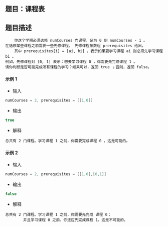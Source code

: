 ## 题目：课程表

## 题目描述
```text
    你这个学期必须选修 numCourses 门课程，记为 0 到 numCourses - 1 。
在选修某些课程之前需要一些先修课程。 先修课程按数组 prerequisites 给出，
    其中 prerequisites[i] = [ai, bi] ，表示如果要学习课程 ai 则必须先学习课程 bi 。
例如，先修课程对 [0, 1] 表示：想要学习课程 0 ，你需要先完成课程 1 。
请你判断是否可能完成所有课程的学习？如果可以，返回 true ；否则，返回 false。
```

#### 示例 1
* 输入
```java
numCourses = 2, prerequisites = [[1,0]]
```
* 输出
```java
true
```
* 解释
```text
总共有 2 门课程。学习课程 1 之前，你需要完成课程 0 。这是可能的。
```

#### 示例 2
* 输入
```java
numCourses = 2, prerequisites = [[1,0],[0,1]]
```
* 输出
```java
false
```
* 解释
```text
总共有 2 门课程。学习课程 1 之前，你需要先完成 课程 0；
        并且学习课程 0 之前，你还应先完成课程 1。这是不可能的。
```